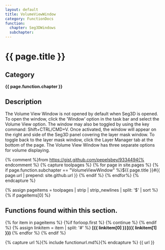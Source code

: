 ```yaml
---
layout: default
title: VolumeViewWindow
category: FunctionDocs 
function: 
  chapter: Seg3DWindows
  subchapter: 
---
```


# {{ page.title }} 

## Category

**{{ page.function.chapter }}**

## Description

The Volume View Window is not opened by default when Seg3D is opened. To open the window, click the ’Window’ option in the task bar and select the Volume View option. The window may also be toggled by using the key command: Shift+CTRL/CMD+V. Once activated, the window will appear on the right and side of the Seg3D panel covering the layer mask window. To toggle back to the layer mask window, click the Layer Manager tab at the bottom of the page. The Volume View Window has three separate options for volume displaying.

{% comment %}from https://gist.github.com/pepelsbey/9334494{% endcomment %}
{% capture toolpages %}
  {% for page in site.pages %}
    {% if page.function.subchapter == "VolumeViewWindow" %}${{ page.title }}#{{ page.url | prepend: site.github.url }}
    {% endif %}
  {% endfor%}
{% endcapture %}

{% assign pageitems = toolpages | strip | strip_newlines | split: '$' | sort %}
{% if pageitems[0] %}
## Functions found within this section.
  {% for item in pageitems %}
    {%if forloop.first %} {% continue %} {% endif %}
    {% assign linkitem = item | split: '#' %}
**[{{ linkitem[0] }}]({{ linkitem[1] }})**
  {% endfor %}
{% endif %}

{% capture url %}{% include functionurl.md%}{% endcapture %}
{{ url }}

